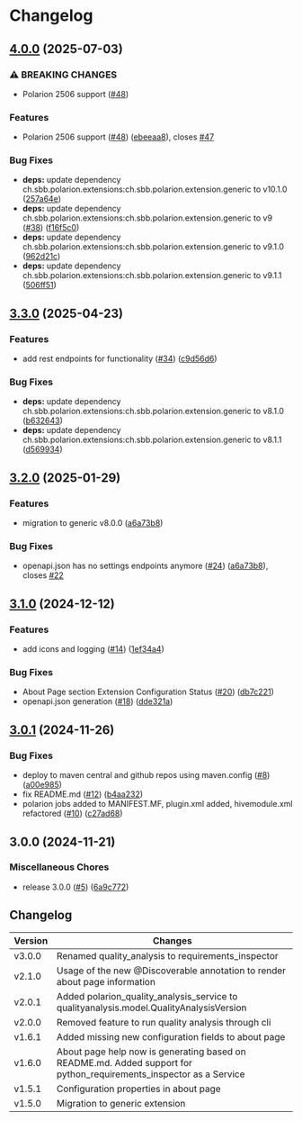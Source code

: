 # Changelog

## [4.0.0](https://github.com/SchweizerischeBundesbahnen/ch.sbb.polarion.extension.requirements-inspector/compare/v3.3.0...v4.0.0) (2025-07-03)


### ⚠ BREAKING CHANGES

* Polarion 2506 support ([#48](https://github.com/SchweizerischeBundesbahnen/ch.sbb.polarion.extension.requirements-inspector/issues/48))

### Features

* Polarion 2506 support ([#48](https://github.com/SchweizerischeBundesbahnen/ch.sbb.polarion.extension.requirements-inspector/issues/48)) ([ebeeaa8](https://github.com/SchweizerischeBundesbahnen/ch.sbb.polarion.extension.requirements-inspector/commit/ebeeaa8c6969e2baf4ddcb108f3c87331bd26c4f)), closes [#47](https://github.com/SchweizerischeBundesbahnen/ch.sbb.polarion.extension.requirements-inspector/issues/47)


### Bug Fixes

* **deps:** update dependency ch.sbb.polarion.extensions:ch.sbb.polarion.extension.generic to v10.1.0 ([257a64e](https://github.com/SchweizerischeBundesbahnen/ch.sbb.polarion.extension.requirements-inspector/commit/257a64e850ce2a0cd4d0fe8a9c05807398090889))
* **deps:** update dependency ch.sbb.polarion.extensions:ch.sbb.polarion.extension.generic to v9 ([#38](https://github.com/SchweizerischeBundesbahnen/ch.sbb.polarion.extension.requirements-inspector/issues/38)) ([f16f5c0](https://github.com/SchweizerischeBundesbahnen/ch.sbb.polarion.extension.requirements-inspector/commit/f16f5c0c9ed652684201095158d7e8991542d456))
* **deps:** update dependency ch.sbb.polarion.extensions:ch.sbb.polarion.extension.generic to v9.1.0 ([962d21c](https://github.com/SchweizerischeBundesbahnen/ch.sbb.polarion.extension.requirements-inspector/commit/962d21c37210e6a179bd9e585775d94d2b00accc))
* **deps:** update dependency ch.sbb.polarion.extensions:ch.sbb.polarion.extension.generic to v9.1.1 ([506ff51](https://github.com/SchweizerischeBundesbahnen/ch.sbb.polarion.extension.requirements-inspector/commit/506ff51ce3120d24d51a6973ac428227ef593996))

## [3.3.0](https://github.com/SchweizerischeBundesbahnen/ch.sbb.polarion.extension.requirements-inspector/compare/v3.2.0...v3.3.0) (2025-04-23)


### Features

* add rest endpoints for functionality ([#34](https://github.com/SchweizerischeBundesbahnen/ch.sbb.polarion.extension.requirements-inspector/issues/34)) ([c9d56d6](https://github.com/SchweizerischeBundesbahnen/ch.sbb.polarion.extension.requirements-inspector/commit/c9d56d6194bb433adfb917e385a8355a2e1a7d57))


### Bug Fixes

* **deps:** update dependency ch.sbb.polarion.extensions:ch.sbb.polarion.extension.generic to v8.1.0 ([b632643](https://github.com/SchweizerischeBundesbahnen/ch.sbb.polarion.extension.requirements-inspector/commit/b6326432940a40b0ff596c5c4416d49611804a92))
* **deps:** update dependency ch.sbb.polarion.extensions:ch.sbb.polarion.extension.generic to v8.1.1 ([d569934](https://github.com/SchweizerischeBundesbahnen/ch.sbb.polarion.extension.requirements-inspector/commit/d56993436dbfd581c4282e73344d41ea360b1b2d))

## [3.2.0](https://github.com/SchweizerischeBundesbahnen/ch.sbb.polarion.extension.requirements-inspector/compare/v3.1.0...v3.2.0) (2025-01-29)


### Features

* migration to generic v8.0.0 ([a6a73b8](https://github.com/SchweizerischeBundesbahnen/ch.sbb.polarion.extension.requirements-inspector/commit/a6a73b8cedfb52efdde5ab327fcb1739e5061221))


### Bug Fixes

* openapi.json has no settings endpoints anymore ([#24](https://github.com/SchweizerischeBundesbahnen/ch.sbb.polarion.extension.requirements-inspector/issues/24)) ([a6a73b8](https://github.com/SchweizerischeBundesbahnen/ch.sbb.polarion.extension.requirements-inspector/commit/a6a73b8cedfb52efdde5ab327fcb1739e5061221)), closes [#22](https://github.com/SchweizerischeBundesbahnen/ch.sbb.polarion.extension.requirements-inspector/issues/22)

## [3.1.0](https://github.com/SchweizerischeBundesbahnen/ch.sbb.polarion.extension.requirements-inspector/compare/v3.0.1...v3.1.0) (2024-12-12)


### Features

* add icons and logging ([#14](https://github.com/SchweizerischeBundesbahnen/ch.sbb.polarion.extension.requirements-inspector/issues/14)) ([1ef34a4](https://github.com/SchweizerischeBundesbahnen/ch.sbb.polarion.extension.requirements-inspector/commit/1ef34a47774e0395e92c01f399901ac72a07bc3f))


### Bug Fixes

* About Page section Extension Configuration Status ([#20](https://github.com/SchweizerischeBundesbahnen/ch.sbb.polarion.extension.requirements-inspector/issues/20)) ([db7c221](https://github.com/SchweizerischeBundesbahnen/ch.sbb.polarion.extension.requirements-inspector/commit/db7c22116c33a59f01dd1efdca8e0b98ab527335))
* openapi.json generation ([#18](https://github.com/SchweizerischeBundesbahnen/ch.sbb.polarion.extension.requirements-inspector/issues/18)) ([dde321a](https://github.com/SchweizerischeBundesbahnen/ch.sbb.polarion.extension.requirements-inspector/commit/dde321a9ef984d172226a066dc5c92514f7937bb))

## [3.0.1](https://github.com/SchweizerischeBundesbahnen/ch.sbb.polarion.extension.requirements-inspector/compare/v3.0.0...v3.0.1) (2024-11-26)


### Bug Fixes

* deploy to maven central and github repos using maven.config ([#8](https://github.com/SchweizerischeBundesbahnen/ch.sbb.polarion.extension.requirements-inspector/issues/8)) ([a00e985](https://github.com/SchweizerischeBundesbahnen/ch.sbb.polarion.extension.requirements-inspector/commit/a00e985aabe45959c5dce2f759c25399c9e6f989))
* fix README.md ([#12](https://github.com/SchweizerischeBundesbahnen/ch.sbb.polarion.extension.requirements-inspector/issues/12)) ([b4aa232](https://github.com/SchweizerischeBundesbahnen/ch.sbb.polarion.extension.requirements-inspector/commit/b4aa2323d2ece0f221ca7a79089e98dfb5d59686))
* polarion jobs added to MANIFEST.MF, plugin.xml added, hivemodule.xml refactored ([#10](https://github.com/SchweizerischeBundesbahnen/ch.sbb.polarion.extension.requirements-inspector/issues/10)) ([c27ad68](https://github.com/SchweizerischeBundesbahnen/ch.sbb.polarion.extension.requirements-inspector/commit/c27ad68313667c6f1016c03a89a6d2d406d405ee))

## 3.0.0 (2024-11-21)


### Miscellaneous Chores

* release 3.0.0 ([#5](https://github.com/SchweizerischeBundesbahnen/ch.sbb.polarion.extension.requirements-inspector/issues/5)) ([6a9c772](https://github.com/SchweizerischeBundesbahnen/ch.sbb.polarion.extension.requirements-inspector/commit/6a9c7728c83bd6cc6803f1ac02dd4c6db0d2929e))

## Changelog

| Version | Changes                                                                                                            |
|---------|--------------------------------------------------------------------------------------------------------------------|
| v3.0.0  | Renamed quality_analysis to requirements_inspector                                                                 |
| v2.1.0  | Usage of the new @Discoverable annotation to render about page information                                         |
| v2.0.1  | Added polarion_quality_analysis_service to qualityanalysis.model.QualityAnalysisVersion                            |
| v2.0.0  | Removed feature to run quality analysis through cli                                                                |
| v1.6.1  | Added missing new configuration fields to about page                                                               |
| v1.6.0  | About page help now is generating based on README.md. Added support for python_requirements_inspector as a Service |
| v1.5.1  | Configuration properties in about page                                                                             |
| v1.5.0  | Migration to generic extension                                                                                     |

